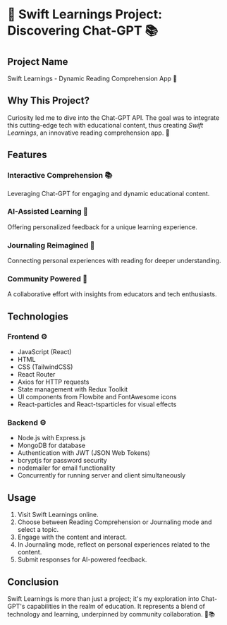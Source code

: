 # 🚀 Swift Learnings Project: Discovering Chat-GPT 📚

## Project Name
Swift Learnings - Dynamic Reading Comprehension App 📖

## Why This Project?
Curiosity led me to dive into the Chat-GPT API. The goal was to integrate this cutting-edge tech with educational content, thus creating _Swift Learnings_, an innovative reading comprehension app. 🌟

## Features

### **Interactive Comprehension 📚**
Leveraging Chat-GPT for engaging and dynamic educational content.

### **AI-Assisted Learning 🤖**
Offering personalized feedback for a unique learning experience.

### **Journaling Reimagined 📝**
Connecting personal experiences with reading for deeper understanding.

### **Community Powered 🤝**
A collaborative effort with insights from educators and tech enthusiasts.

## Technologies

### Frontend ⚙️
- JavaScript (React)
- HTML
- CSS (TailwindCSS)
- React Router
- Axios for HTTP requests
- State management with Redux Toolkit
- UI components from Flowbite and FontAwesome icons
- React-particles and React-tsparticles for visual effects

### Backend ⚙️
- Node.js with Express.js
- MongoDB for database
- Authentication with JWT (JSON Web Tokens)
- bcryptjs for password security
- nodemailer for email functionality
- Concurrently for running server and client simultaneously

## Usage
1. Visit Swift Learnings online.
2. Choose between Reading Comprehension or Journaling mode and select a topic.
3. Engage with the content and interact.
4. In Journaling mode, reflect on personal experiences related to the content.
5. Submit responses for AI-powered feedback.

## Conclusion
Swift Learnings is more than just a project; it's my exploration into Chat-GPT's capabilities in the realm of education. It represents a blend of technology and learning, underpinned by community collaboration. 🚀📚

